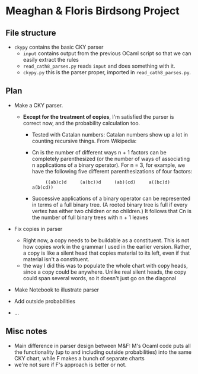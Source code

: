 # Meaghan & Floris Birdsong Project


## File structure
* `ckypy` contains the basic CKY parser
  * `input` contains output from the previous OCaml script so that we can easily extract the rules
  * `read_cath8_parses.py` reads `input` and does something with it.
  * `ckypy.py` this is the parser proper, imported in `read_cath8_parses.py`.
  


## Plan
* Make a CKY parser.
  * **Except for the treatment of copies**, I'm satisfied the parser is correct now, and the probability calculation too. 
    * Tested with Catalan numbers:
Catalan numbers show up a lot in counting recursive things. From Wikipedia:

	- Cn is the number of different ways n + 1 factors can be completely parenthesized (or the number of ways of associating n applications of a binary operator). For n = 3, for example, we have the following five different parenthesizations of four factors:

			   ((ab)c)d     (a(bc))d     (ab)(cd)     a((bc)d)     a(b(cd))


	- Successive applications of a binary operator can be represented in terms of a full binary tree. (A rooted binary tree is full if every vertex has either two children or no children.) It follows that Cn is the number of full binary trees with n + 1 leaves

* Fix copies in parser
  * Right now, a copy needs to be buildable as a constituent. This is not how copies work in the grammar I used in the earlier version. Rather, a copy is like a silent head that copies material to its left, even if that material isn't a constituent.
  * the way I did this was to populate the whole chart with copy heads, since a copy could be anywhere. Unlike real silent heads, the copy could span several words, so it doesn't just go on the diagonal
* Make Notebook to illustrate parser
* Add outside probabilities
* ...


## Misc notes

* Main difference in parser design between M&F: M's Ocaml code puts all the functionality (up to and including outside probabilities) into the same CKY chart, while F makes a bunch of separate charts
* we're not sure if F's approach is better or not.
